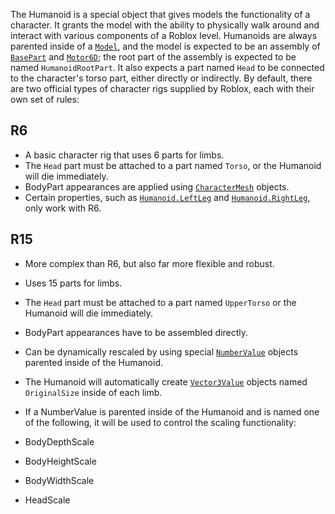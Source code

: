 The Humanoid is a special object that gives models the functionality of a
character. It grants the model with the ability to physically walk around and
interact with various components of a Roblox level. Humanoids are always
parented inside of a [`Model`](https://create.roblox.com/docs/reference/engine/classes/Model), and the model is expected to be an
assembly of [`BasePart`](https://create.roblox.com/docs/reference/engine/classes/BasePart) and [`Motor6D`](https://create.roblox.com/docs/reference/engine/classes/Motor6D); the root part of the
assembly is expected to be named `HumanoidRootPart`. It also expects a part
named `Head` to be connected to the character's torso part, either directly or
indirectly. By default, there are two official types of character rigs
supplied by Roblox, each with their own set of rules:
## R6

- A basic character rig that uses 6 parts for limbs.
- The `Head` part must be attached to a part named `Torso`, or the Humanoid
will die immediately.
- BodyPart appearances are applied using [`CharacterMesh`](https://create.roblox.com/docs/reference/engine/classes/CharacterMesh) objects.
- Certain properties, such as [`Humanoid.LeftLeg`](https://create.roblox.com/docs/reference/engine/classes/Humanoid#LeftLeg) and
[`Humanoid.RightLeg`](https://create.roblox.com/docs/reference/engine/classes/Humanoid#RightLeg), only work with R6.

## R15

- More complex than R6, but also far more flexible and robust.
- Uses 15 parts for limbs.
- The `Head` part must be attached to a part named `UpperTorso` or the
Humanoid will die immediately.
- BodyPart appearances have to be assembled directly.
- Can be dynamically rescaled by using special [`NumberValue`](https://create.roblox.com/docs/reference/engine/classes/NumberValue) objects
parented inside of the Humanoid.
- The Humanoid will automatically create [`Vector3Value`](https://create.roblox.com/docs/reference/engine/classes/Vector3Value) objects named
`OriginalSize` inside of each limb.
- If a NumberValue is parented inside of the Humanoid and is named one of the
following, it will be used to control the scaling functionality:

- BodyDepthScale
- BodyHeightScale
- BodyWidthScale
- HeadScale